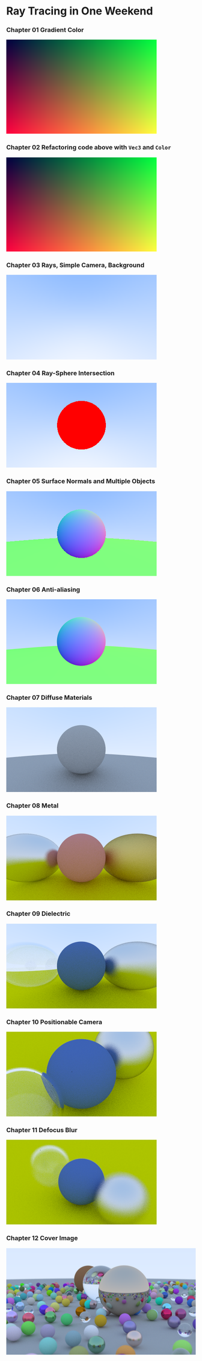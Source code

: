 # Ray Tracing in One Weekend

### Chapter 01 Gradient Color

![Chapter01](Chapter01/output.png)

### Chapter 02 Refactoring code above with `Vec3` and `Color`

![Chapter02](Chapter02/output.png)

### Chapter 03 Rays, Simple Camera, Background

![Chapter03](Chapter03/output.png)

### Chapter 04 Ray-Sphere Intersection

![Chapter04](Chapter04/output.png)

### Chapter 05 Surface Normals and Multiple Objects

![Chapter05](Chapter05/output.png)

### Chapter 06 Anti-aliasing

![Chapter06](Chapter06/output.png)

### Chapter 07 Diffuse Materials

![](Chapter07/output.png)

### Chapter 08 Metal

![](Chapter08/output.png)

### Chapter 09 Dielectric

![](Chapter09/output.png)

### Chapter 10 Positionable Camera

![](Chapter10/output.png)

### Chapter 11 Defocus Blur

![](Chapter11/output.png)

### Chapter 12 Cover Image

![](Chapter12/output.png)